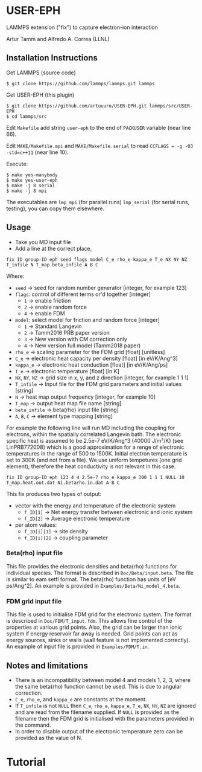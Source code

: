 # USER-EPH

LAMMPS extension ("fix") to capture electron-ion interaction

Artur Tamm and Alfredo A. Correa (LLNL)

## Installation Instructions

Get LAMMPS (source code)
```
$ git clone https://github.com/lammps/lammps.git lammps
```

Get USER-EPH (this plugin)
```
$ git clone https://github.com/artuuuro/USER-EPH.git lammps/src/USER-EPH
$ cd lammps/src
```

Edit `Makefile` add string ` user-eph ` to the end of `PACKUSER` variable (near line 66).

Edit `MAKE/Makefile.mpi` and `MAKE/Makefile.serial` to read `CCFLAGS = -g -O3 -std=c++11` (near line 10).

Execute:
```
$ make yes-manybody
$ make yes-user-eph
$ make -j 8 serial
$ make -j 8 mpi
```

The executables are `lmp_mpi` (for parallel runs) `lmp_serial` (for serial runs, testing), you can copy them elsewhere.

## Usage

* Take you MD input file
* Add a line at the correct place, 
```
fix ID group-ID eph seed flags model C_e rho_e kappa_e T_e NX NY NZ T_infile N T_map beta_infile A B C
```
Where:
* `seed` -> seed for random number generator [integer, for example 123]
* `flags`: control of different terms or'd together [integer]
  * `1` -> enable friction
  * `2` -> enable random force
  * `4` -> enable FDM
* `model`: select model for friction and random force [integer]
  * `1` -> Standard Langevin
  * `2` -> Tamm2016 PRB paper version
  * `3` -> New version with CM correction only
  * `4` -> New version full model (Tamm2018 paper)
* `rho_e` -> scaling parameter for the FDM grid [float] [unitless]
* `C_e` -> electronic heat capacity per density [float] [in eV/K/Ang^3]
* `kappa_e` -> electronic heat conduction [float] [in eV/K/Ang/ps]
* `T_e` -> electronic temperature [float] [in K]
* `NX`, `NY`, `NZ` -> grid size in x, y, and z direction [integer, for example 1 1 1]
* `T_infile` -> Input file for the FDM grid parameters and initial values [string]
* `N` -> heat map output frequency [integer, for example 10]
* `T_map` -> output heat map file name [string]
* `beta_infile` -> beta(rho) input file [string]
* `A`, `B`, `C` -> element type mapping [string]

For example the following line will run MD including the coupling for electrons, within the spatially correlated Langevin bath.
The electronic specific heat is assumed to be 2.5e-7 eV/K/Ang^3 (40000 J/m³/K) (see LinPRB772008) which is a good approximation for a renge of electronic temperatures in the range of 500 to 1500K. 
Initial electron temperature is set to 300K (and not from a file).
We use uniform tempetures (one grid element), therefore the heat conductivity is not relevant in this case.

```
fix ID group-ID eph 123 4 4 2.5e-7 rho_e kappa_e 300 1 1 1 NULL 10 T_map.heat.out.dat Ni.betarho.in.dat A B C
```

This fix produces two types of output:
* vector with the energy and temperature of the electronic system
  * `f_ID[1]` -> Net energy transfer between electronic and ionic system
  * `f_ID[2]` -> Average electronic temperature
* per atom values:
  * `f_ID[i][1]` -> site density
  * `f_ID[i][2]` -> coupling parameter

### Beta(rho) input file

This file provides the electronic densities and beta(rho) functions for individual species.
The format is described in `Doc/Beta/input.beta`. 
The file is similar to eam setfl format. 
The beta(rho) function has units of [eV ps/Ang^2]. An example is provided in `Examples/Beta/Ni_model_4.beta`.

### FDM grid input file

This file is used to initialise FDM grid for the electronic system. 
The format is described in `Doc/FDM/T_input.fdm`. 
This allows fine control of the properties at various grid points. 
Also, the grid can be larger than ionic system if energy reservoir far away is needed. 
Grid points can act as energy sources, sinks or walls (wall feature is not implemented correctly). 
An example of input file is provided in `Examples/FDM/T.in`.

## Notes and limitations

* There is an incompatibility between model 4 and models 1, 2, 3, where the same beta(rho) function cannot be used. 
This is due to angular correction.
* `C_e`, `rho_e`, and `kappa_e` are constants at the moment.
* If `T_infile` is not `NULL` then `C_e`, `rho_e`, `kappa_e`, `T_e`, `NX`, `NY`, `NZ` are ignored and are read from the filename supplied. 
If `NULL` is provided as the filename then the FDM grid is initialised with the parameters provided in the command.
* In order to disable output of the electronic temperature zero can be provided as the value of N.

# Tutorial

